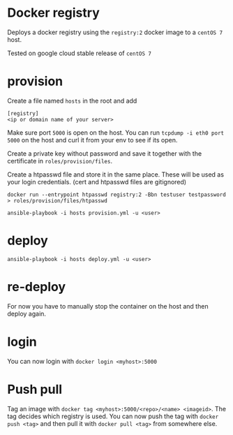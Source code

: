 # Docker registry

Deploys a docker registry using the `registry:2` docker image to a `centOS 7` host.

Tested on google cloud stable release of `centOS 7`

# provision

Create a file named `hosts` in the root and add
```
[registry]
<ip or domain name of your server>
```


Make sure port `5000` is open on the host. You can run `tcpdump -i eth0 port 5000` on the host and curl it from your env to see if its open.

Create a private key without password and save it together with the certificate in `roles/provision/files`.

Create a htpasswd file and store it in the same place. These will be used as your login credentials.
(cert and htpasswd files are gitignored)

`docker run --entrypoint htpasswd registry:2 -Bbn testuser testpassword > roles/provision/files/htpasswd`

`ansible-playbook -i hosts provision.yml -u <user>`


# deploy

`ansible-playbook -i hosts deploy.yml -u <user>`

# re-deploy

For now you have to manually stop the container on the host and then deploy again.

# login

You can now login with `docker login <myhost>:5000`

# Push pull

Tag an image with `docker tag <myhost>:5000/<repo>/<name> <imageid>`. The tag decides which registry is used.
You can now push the tag with `docker push <tag>` and then pull it with `docker pull <tag>` from somewhere else.
